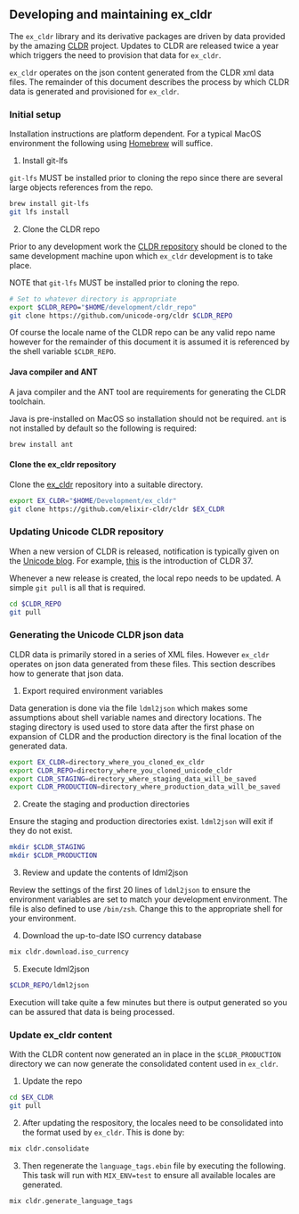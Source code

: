 ## Developing and maintaining ex_cldr

The `ex_cldr` library and its derivative packages are driven by data provided by the amazing [CLDR](https://cldr.unicode.org) project. Updates to CLDR are released twice a year which triggers the need to provision that data for `ex_cldr`.

`ex_cldr` operates on the json content generated from the CLDR xml data files. The remainder of this document describes the process by which CLDR data is generated and provisioned for `ex_cldr`.

### Initial setup

Installation instructions are platform dependent. For a typical MacOS environment the following using [Homebrew](https://brew.sh) will suffice.

1. Install git-lfs

`git-lfs` MUST be installed prior to cloning the repo since there are several large objects references from the repo.

```bash
brew install git-lfs
git lfs install
```

2. Clone the CLDR repo

Prior to any development work the [CLDR repository](https://github.com/unicode-org/cldr) should be cloned to the same development machine upon which `ex_cldr` development is to take place.

NOTE that `git-lfs` MUST be installed prior to cloning the repo.

```bash
# Set to whatever directory is appropriate
export $CLDR_REPO="$HOME/development/cldr_repo"
git clone https://github.com/unicode-org/cldr $CLDR_REPO
```

Of course the locale name of the CLDR repo can be any valid repo name however for the remainder of this document it is assumed it is referenced by the shell variable `$CLDR_REPO`.

#### Java compiler and ANT

A java compiler and the ANT tool are requirements for generating the CLDR toolchain.

Java is pre-installed on MacOS so installation should not be required. `ant` is not installed by default so the following is required:

```bash
brew install ant
```

#### Clone the ex_cldr repository

Clone the [ex_cldr](https://github.com/elixir-cldr/cldr) repository into a suitable directory.

```bash
export EX_CLDR="$HOME/Development/ex_cldr"
git clone https://github.com/elixir-cldr/cldr $EX_CLDR
```

### Updating Unicode CLDR repository

When a new version of CLDR is released, notification is typically given on the [Unicode blog](http://blog.unicode.org). For example, [this](http://blog.unicode.org/2020/04/unicode-locale-data-v37-released_23.html) is the introduction of CLDR 37.

Whenever a new release is created, the local repo needs to be updated. A simple `git pull` is all that is required.

```bash
cd $CLDR_REPO
git pull
```

### Generating the Unicode CLDR json data

CLDR data is primarily stored in a series of XML files. However `ex_cldr` operates on json data generated from these files.  This section describes how to generate that json data.

1. Export required environment variables

Data generation is done via the file `ldml2json` which makes some assumptions about shell variable names and directory locations. The staging directory is used used to store data after the first phase on expansion of CLDR and the production directory is the final location of the generated data.

```bash
export EX_CLDR=directory_where_you_cloned_ex_cldr
export CLDR_REPO=directory_where_you_cloned_unicode_cldr
export CLDR_STAGING=directory_where_staging_data_will_be_saved
export CLDR_PRODUCTION=directory_where_production_data_will_be_saved
```

2. Create the staging and production directories

Ensure the staging and production directories exist. `ldml2json` will exit if they do not exist.

```bash
mkdir $CLDR_STAGING
mkdir $CLDR_PRODUCTION
```

3. Review and update the contents of ldml2json

Review the settings of the first 20 lines of `ldml2json` to ensure the environment variables are set to match your development environment. The file is also defined to use `/bin/zsh`. Change this to the appropriate shell for your environment.

4. Download the up-to-date ISO currency database
```bash
mix cldr.download.iso_currency
```

5. Execute ldml2json

```bash
$CLDR_REPO/ldml2json
```

Execution will take quite a few minutes but there is output generated so you can be assured that data is being processed.

### Update ex_cldr content

With the CLDR content now generated an in place in the `$CLDR_PRODUCTION` directory we can now generate the consolidated content used in `ex_cldr`.

1. Update the repo
```bash
cd $EX_CLDR
git pull
```

2. After updating the respository, the locales need to be consolidated into the format used by `ex_cldr`.  This is done by:
```bash
mix cldr.consolidate
```

3. Then regenerate the `language_tags.ebin` file by executing the following. This task will run with `MIX_ENV=test` to ensure all available locales are generated.
```bash
mix cldr.generate_language_tags
```


